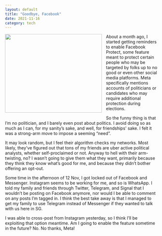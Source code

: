 ```yaml
---
layout: default
title: "Goodbye, Facebook"
date: 2021-11-16
category: tech
---
```


<div class="separator" style="clear: both; text-align: center;"><a href="https://blogger.googleusercontent.com/img/b/R29vZ2xl/AVvXsEgLJSGA0ZbYnh88D6j4xtFJE2ta2iUa51M3kIDiPxXUp-rI38fzNFvysXfOplIzLuhka-VwOMBcdCUbATn-dVE0EJet7V4C41JWfFikrAPjVuWpkXPr3pGMc2THD3fq63fhgsLyPYXt9gQX3_llXOh7zwy-ujTaGlwyzVwW_26uT73HYt4thU-V5lSIJBk/s1218/IMG_2852.jpeg" imageanchor="1" style="clear: left; float: left; margin-bottom: 1em; margin-right: 1em;"><img border="0" data-original-height="990" data-original-width="1218" height="260" src="https://blogger.googleusercontent.com/img/b/R29vZ2xl/AVvXsEgLJSGA0ZbYnh88D6j4xtFJE2ta2iUa51M3kIDiPxXUp-rI38fzNFvysXfOplIzLuhka-VwOMBcdCUbATn-dVE0EJet7V4C41JWfFikrAPjVuWpkXPr3pGMc2THD3fq63fhgsLyPYXt9gQX3_llXOh7zwy-ujTaGlwyzVwW_26uT73HYt4thU-V5lSIJBk/s320/IMG_2852.jpeg" width="320" /></a></div>About a month ago, I started getting reminders to enable Facebook Protect, some feature meant to protect certain people who may be targeted by folks up to no good or even other social media platforms. Meta specifically mentions accounts of politicians or candidates who may require additional protection during elections.

So the funny thing is that I’m no politician, and I barely even post about politics. I avoid doing so as much as I can, for my sanity’s sake, and well, for friendships' sake. I felt it was a strong-arm move to impose a seeming “need”.

It may look random, but I feel their algorithm checks my networks. Most likely, they’ve figured out that tons of my friends are uber active political analysts, whether self-proclaimed or not. Anyway to hell with their arm-twisting, no? I wasn’t going to give them what they want, primarily because they think they know what’s good for me, and because they didn’t bother offering an opt-out.

Some time in the afternoon of 12 Nov, I got locked out of Facebook and Messenger. Instagram seems to be working for me, and so is WhatsApp. I told my family and friends through Twitter, Telegram, and Signal that I wouldn’t be posting on Facebook anymore, nor would I be able to comment on any posts I’m tagged in. I think the best take away is that I managed to get my family to use Telegram instead of Messenger if they wanted to talk with us here in SG.

I was able to cross-post from Instagram yesterday, so I think I’ll be exploiting that option meantime. Am I going to enable the feature sometime in the future? No. No thanks, Meta!
